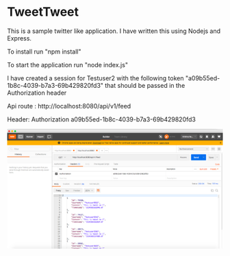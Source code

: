 # TweetTweet
This is a sample twitter like application. I have written this using Nodejs and Express. 

To install run "npm install"

To start the application run "node index.js"

I have created a session for Testuser2 with the following token "a09b55ed-1b8c-4039-b7a3-69b429820fd3" that should be passed in the Authorization header

Api route : http://localhost:8080/api/v1/feed

Header: Authorization a09b55ed-1b8c-4039-b7a3-69b429820fd3

![Sample Output](SampleOutput.png)

